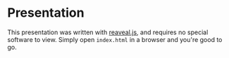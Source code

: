 # Presentation

This presentation was written with
[reaveal.js](http://lab.hakim.se/reveal-js/), and requires no special
software to view.  Simply open `index.html` in a browser and you're good
to go.
